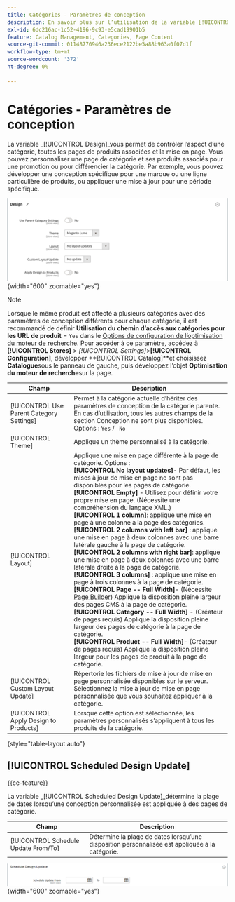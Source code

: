 ```yaml
---
title: Catégories - Paramètres de conception
description: En savoir plus sur l’utilisation de la variable [!UICONTROL Design] pour définir l’aspect d’une catégorie, toutes les pages de produits associées et la mise en page.
exl-id: 6dc216ac-1c52-4196-9c93-e5cad19901b5
feature: Catalog Management, Categories, Page Content
source-git-commit: 01148770946a236ece2122be5a88b963a0f07d1f
workflow-type: tm+mt
source-wordcount: '372'
ht-degree: 0%

---
```


# Catégories - Paramètres de conception

La variable _[!UICONTROL Design]_vous permet de contrôler l’aspect d’une catégorie, toutes les pages de produits associées et la mise en page. Vous pouvez personnaliser une page de catégorie et ses produits associés pour une promotion ou pour différencier la catégorie. Par exemple, vous pouvez développer une conception spécifique pour une marque ou une ligne particulière de produits, ou appliquer une mise à jour pour une période spécifique.

![Paramètres de conception d’une catégorie](./assets/category-design.png){width="600" zoomable="yes"}

>[!NOTE]
>
>Lorsque le même produit est affecté à plusieurs catégories avec des paramètres de conception différents pour chaque catégorie, il est recommandé de définir **Utilisation du chemin d’accès aux catégories pour les URL de produit** = `Yes` dans le [Options de configuration de l’optimisation du moteur de recherche](../configuration-reference/catalog/catalog.md#search-engine-optimization). Pour accéder à ce paramètre, accédez à  **[!UICONTROL Stores]** > _[!UICONTROL Settings]_>**[!UICONTROL Configuration]**, développer **[!UICONTROL Catalog]**et choisissez **Catalogue**sous le panneau de gauche, puis développez l’objet **Optimisation du moteur de recherche**sur la page.

| Champ | Description |
|--- |--- |
| [!UICONTROL Use Parent Category Settings] | Permet à la catégorie actuelle d’hériter des paramètres de conception de la catégorie parente. En cas d’utilisation, tous les autres champs de la section Conception ne sont plus disponibles. Options : `Yes` / ` No` |
| [!UICONTROL Theme] | Applique un thème personnalisé à la catégorie. |
| [!UICONTROL Layout] | Applique une mise en page différente à la page de catégorie. Options : <br/>**[!UICONTROL No layout updates]**- Par défaut, les mises à jour de mise en page ne sont pas disponibles pour les pages de catégorie.<br/>**[!UICONTROL Empty]** - Utilisez pour définir votre propre mise en page. (Nécessite une compréhension du langage XML.) <br/>**[!UICONTROL 1 column]**: applique une mise en page à une colonne à la page des catégories.<br/>**[!UICONTROL 2 columns with left bar]** : applique une mise en page à deux colonnes avec une barre latérale gauche à la page de catégorie. <br/>**[!UICONTROL 2 columns with right bar]**: applique une mise en page à deux colonnes avec une barre latérale droite à la page de catégorie.<br/>**[!UICONTROL 3 columns]** : applique une mise en page à trois colonnes à la page de catégorie.<br/>**[!UICONTROL Page -- Full Width]**- (Nécessite [Page Builder](../page-builder/introduction.md)) Applique la disposition pleine largeur des pages CMS à la page de catégorie.<br/>**[!UICONTROL Category -- Full Width]** - (Créateur de pages requis) Applique la disposition pleine largeur des pages de catégorie à la page de catégorie. <br/>**[!UICONTROL Product -- Full Width]**- (Créateur de pages requis) Applique la disposition pleine largeur pour les pages de produit à la page de catégorie. |
| [!UICONTROL Custom Layout Update] | Répertorie les fichiers de mise à jour de mise en page personnalisée disponibles sur le serveur. Sélectionnez la mise à jour de mise en page personnalisée que vous souhaitez appliquer à la catégorie. |
| [!UICONTROL Apply Design to Products] | Lorsque cette option est sélectionnée, les paramètres personnalisés s’appliquent à tous les produits de la catégorie. |

{style="table-layout:auto"}

## [!UICONTROL Scheduled Design Update]

{{ce-feature}}

La variable _[!UICONTROL Scheduled Design Update]_détermine la plage de dates lorsqu’une conception personnalisée est appliquée à des pages de catégorie.

| Champ | Description |
|--- |--- |
| [!UICONTROL Schedule Update From/To] | Détermine la plage de dates lorsqu’une disposition personnalisée est appliquée à la catégorie. |

![Mise à jour de conception planifiée](./assets/category-scheduled-design-update.png){width="600" zoomable="yes"}
